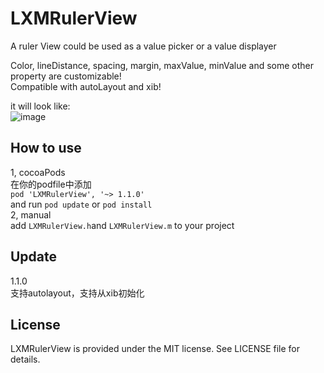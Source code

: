 # LXMRulerView
A ruler View could be used as a value picker or a value displayer    

Color, lineDistance, spacing, margin, maxValue, minValue and some other property are customizable!     
Compatible with autoLayout and xib!

it will look like:    
![image](https://github.com/Phelthas/LXMRulerView/blob/master/Screenshots/rulerView.gif)       


## How to use   
1, cocoaPods    
在你的podfile中添加        
`pod 'LXMRulerView', '~> 1.1.0'`    
and run `pod update` or `pod install`    
2, manual    
add `LXMRulerView.h`and `LXMRulerView.m` to your project


## Update
1.1.0    
支持autolayout，支持从xib初始化    




## License
LXMRulerView is provided under the MIT license. See LICENSE file for details.
